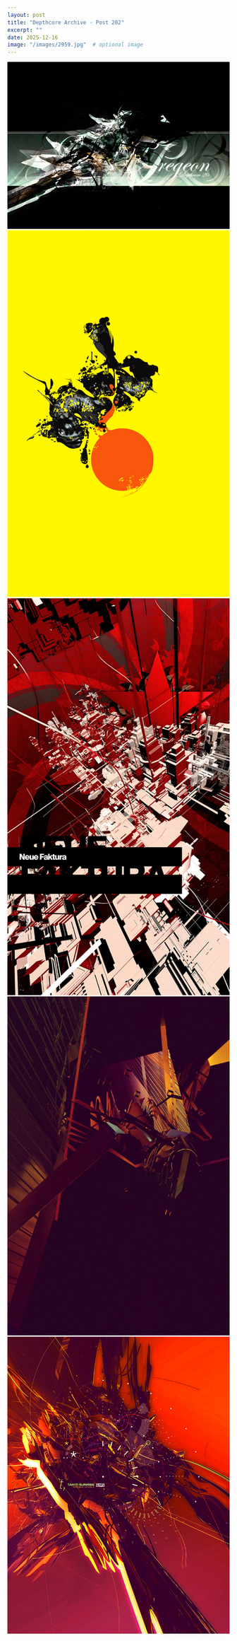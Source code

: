 ```yaml
---
layout: post
title: "Depthcore Archive - Post 202"
excerpt: ""
date: 2025-12-16
image: "/images/2959.jpg"  # optional image
---
```


<img src="/images/2959.jpg">
<img src="/images/2960.jpg" alt="2960.jpg"/>
<img src="/images/2961.jpg" alt="2961.jpg"/>
<img src="/images/2962.jpg" alt="2962.jpg"/>
<img src="/images/2963.jpg" alt="2963.jpg"/>
